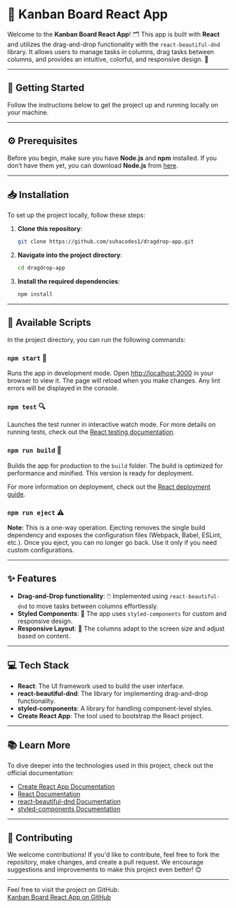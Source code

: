 # 🚀 Kanban Board React App

Welcome to the **Kanban Board React App**! 🗂️ This app is built with **React** and utilizes the drag-and-drop functionality with the `react-beautiful-dnd` library. It allows users to manage tasks in columns, drag tasks between columns, and provides an intuitive, colorful, and responsive design. 🎨

---

## 🏁 Getting Started

Follow the instructions below to get the project up and running locally on your machine.

---

## ⚙️ Prerequisites

Before you begin, make sure you have **Node.js** and **npm** installed. If you don’t have them yet, you can download **Node.js** from [here](https://nodejs.org/).

---

## 📥 Installation

To set up the project locally, follow these steps:

1. **Clone this repository**:
    ```bash
    git clone https://github.com/suhacodes1/dragdrop-app.git
    ```

2. **Navigate into the project directory**:
    ```bash
    cd dragdrop-app
    ```

3. **Install the required dependencies**:
    ```bash
    npm install
    ```

---

## 🚀 Available Scripts

In the project directory, you can run the following commands:

### `npm start` 🎉

Runs the app in development mode. Open [http://localhost:3000](http://localhost:3000) in your browser to view it. The page will reload when you make changes. Any lint errors will be displayed in the console.

### `npm test` 🔍

Launches the test runner in interactive watch mode. For more details on running tests, check out the [React testing documentation](https://reactjs.org/docs/testing.html).

### `npm run build` 🔧

Builds the app for production to the `build` folder. The build is optimized for performance and minified. This version is ready for deployment.

For more information on deployment, check out the [React deployment guide](https://reactjs.org/docs/deployment.html).

### `npm run eject` ⚠️

**Note:** This is a one-way operation. Ejecting removes the single build dependency and exposes the configuration files (Webpack, Babel, ESLint, etc.). Once you eject, you can no longer go back. Use it only if you need custom configurations.

---

## ✨ Features

- **Drag-and-Drop functionality**: 🖱️ Implemented using `react-beautiful-dnd` to move tasks between columns effortlessly.
- **Styled Components**: 🎨 The app uses `styled-components` for custom and responsive design.
- **Responsive Layout**: 📱 The columns adapt to the screen size and adjust based on content.

---

## 💻 Tech Stack

- **React**: The UI framework used to build the user interface.
- **react-beautiful-dnd**: The library for implementing drag-and-drop functionality.
- **styled-components**: A library for handling component-level styles.
- **Create React App**: The tool used to bootstrap the React project.

---

## 📚 Learn More

To dive deeper into the technologies used in this project, check out the official documentation:

- [Create React App Documentation](https://reactjs.org/docs/create-a-new-react-app.html)
- [React Documentation](https://reactjs.org/docs/getting-started.html)
- [react-beautiful-dnd Documentation](https://github.com/atlassian/react-beautiful-dnd)
- [styled-components Documentation](https://styled-components.com/docs)

---

## 🤝 Contributing

We welcome contributions! If you'd like to contribute, feel free to fork the repository, make changes, and create a pull request. We encourage suggestions and improvements to make this project even better! 😊

---

Feel free to visit the project on GitHub:  
[Kanban Board React App on GitHub](https://github.com/suhacodes1/dragdrop-app)

